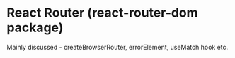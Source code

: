 # React Router (react-router-dom package)

Mainly discussed - createBrowserRouter, errorElement, useMatch hook etc.
